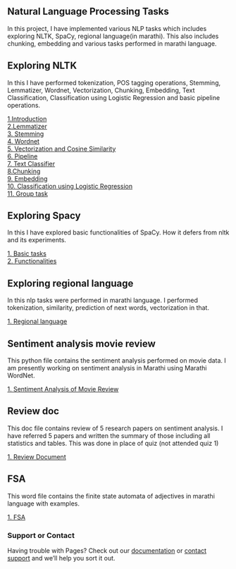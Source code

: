 
## Natural Language Processing Tasks

In this project, I have implemented various NLP tasks which includes exploring NLTK, SpaCy, regional language(in marathi). This also includes chunking, embedding and various tasks performed in marathi language. 

## Exploring NLTK 
In this I have performed tokenization, POS tagging operations, Stemming, Lemmatizer, Wordnet, Vectorization, Chunking, Embedding, Text Classification, Classification using Logistic Regression and basic pipeline operations.

<a href="Intro_nltk.ipynb">1.Introduction</a><br>
<a href="Lemmatizer.ipynb">2.Lemmatizer</a><br>
<a href="Stemming.ipynb">3. Stemming</a><br>
<a href="Exploring wordnet.ipynb">4. Wordnet</a><br>
<a href="Vectorizers and cosine similarity.ipynb">5. Vectorization and Cosine Similarity</a><br>
<a href="Basic text processing pipeline(+homework2).ipynb">6. Pipeline</a><br>
<a href="Text classifier.ipynb">7. Text Classifier</a><br>
<a href="chunking.ipynb">8.Chunking</a><br>
<a href="Embedding.ipynb">9. Embedding</a><br>
<a href="Classification using Logistic Regression.ipynb">10. Classification using Logistic Regression </a><br>
<a href="N_Grams.ipynb">11. Group task </a><br>

## Exploring Spacy
In this I have explored basic functionalities of SpaCy. How it defers from nltk and its experiments.

<a href="SpaCy Demo.ipynb">1. Basic tasks</a><br>
<a href="spacy_functionalities.ipynb">2. Functionalities </a><br>

## Exploring regional language
In this nlp tasks were performed in marathi language. I performed tokenization, similarity, prediction of next words, vectorization in that. 

<a href="regional_lang.ipynb">1. Regional language</a><br>

## Sentiment analysis movie review
This python file contains the sentiment analysis performed on movie data. I am presently working on sentiment analysis in Marathi using Marathi WordNet.

<a href="Sentiment_Analysis_Movie_Review.ipynb">1. Sentiment Analysis of Movie Review</a><br>

## Review doc
This doc file contains review of 5 research papers on sentiment analysis. I have referred 5 papers and written the summary of those including all statistics and tables. This was done in place of quiz (not attended quiz 1)

<a href="https://github.com/SonalRajurkar/CSE6060SNLP/blob/master/review%20doc.docx">1. Review Document</a><br>


## FSA 
This word file contains the finite state automata of adjectives in marathi language with examples.

<a href="https://github.com/SonalRajurkar/CSE6060SNLP/blob/master/SNLP_FSA.docx">1. FSA</a><br>


### Support or Contact

Having trouble with Pages? Check out our [documentation](https://help.github.com/categories/github-pages-basics/) or [contact support](https://github.com/contact) and we’ll help you sort it out.
